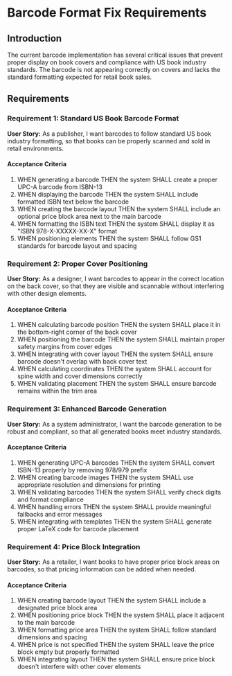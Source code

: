 # Barcode Format Fix Requirements

## Introduction

The current barcode implementation has several critical issues that prevent proper display on book covers and compliance with US book industry standards. The barcode is not appearing correctly on covers and lacks the standard formatting expected for retail book sales.

## Requirements

### Requirement 1: Standard US Book Barcode Format

**User Story:** As a publisher, I want barcodes to follow standard US book industry formatting, so that books can be properly scanned and sold in retail environments.

#### Acceptance Criteria

1. WHEN generating a barcode THEN the system SHALL create a proper UPC-A barcode from ISBN-13
2. WHEN displaying the barcode THEN the system SHALL include formatted ISBN text below the barcode
3. WHEN creating the barcode layout THEN the system SHALL include an optional price block area next to the main barcode
4. WHEN formatting the ISBN text THEN the system SHALL display it as "ISBN 978-X-XXXXX-XX-X" format
5. WHEN positioning elements THEN the system SHALL follow GS1 standards for barcode layout and spacing

### Requirement 2: Proper Cover Positioning

**User Story:** As a designer, I want barcodes to appear in the correct location on the back cover, so that they are visible and scannable without interfering with other design elements.

#### Acceptance Criteria

1. WHEN calculating barcode position THEN the system SHALL place it in the bottom-right corner of the back cover
2. WHEN positioning the barcode THEN the system SHALL maintain proper safety margins from cover edges
3. WHEN integrating with cover layout THEN the system SHALL ensure barcode doesn't overlap with back cover text
4. WHEN calculating coordinates THEN the system SHALL account for spine width and cover dimensions correctly
5. WHEN validating placement THEN the system SHALL ensure barcode remains within the trim area

### Requirement 3: Enhanced Barcode Generation

**User Story:** As a system administrator, I want the barcode generation to be robust and compliant, so that all generated books meet industry standards.

#### Acceptance Criteria

1. WHEN generating UPC-A barcodes THEN the system SHALL convert ISBN-13 properly by removing 978/979 prefix
2. WHEN creating barcode images THEN the system SHALL use appropriate resolution and dimensions for printing
3. WHEN validating barcodes THEN the system SHALL verify check digits and format compliance
4. WHEN handling errors THEN the system SHALL provide meaningful fallbacks and error messages
5. WHEN integrating with templates THEN the system SHALL generate proper LaTeX code for barcode placement

### Requirement 4: Price Block Integration

**User Story:** As a retailer, I want books to have proper price block areas on barcodes, so that pricing information can be added when needed.

#### Acceptance Criteria

1. WHEN creating barcode layout THEN the system SHALL include a designated price block area
2. WHEN positioning price block THEN the system SHALL place it adjacent to the main barcode
3. WHEN formatting price area THEN the system SHALL follow standard dimensions and spacing
4. WHEN price is not specified THEN the system SHALL leave the price block empty but properly formatted
5. WHEN integrating layout THEN the system SHALL ensure price block doesn't interfere with other cover elements